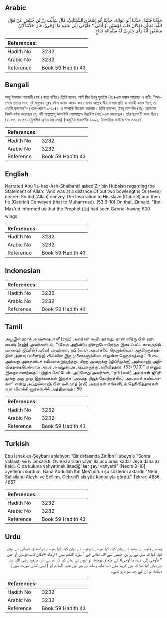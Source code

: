 ## Arabic


<div dir="rtl" lang="ar" style={{fontSize:'larger',backgroundColor:'#f8f9fa',padding:20}}>
حَدَّثَنَا قُتَيْبَةُ، حَدَّثَنَا أَبُو عَوَانَةَ، حَدَّثَنَا أَبُو إِسْحَاقَ الشَّيْبَانِيُّ، قَالَ سَأَلْتُ زِرَّ بْنَ حُبَيْشٍ عَنْ قَوْلِ اللَّهِ، تَعَالَى ‏(‏فَكَانَ قَابَ قَوْسَيْنِ أَوْ أَدْنَى * فَأَوْحَى إِلَى عَبْدِهِ مَا أَوْحَى‏)‏‏.‏ قَالَ حَدَّثَنَا ابْنُ مَسْعُودٍ أَنَّهُ رَأَى جِبْرِيلَ لَهُ سِتُّمِائَةِ جَنَاحٍ‏.‏
</div>
<div style={{backgroundColor:'#f8f9fa',padding:20, marginBottom: 10}}><table> <thead> <tr> <th>References:</th> <th></th> </tr> </thead> <tbody><tr><td>Hadith No</td><td>3232</td></tr><tr><td>Arabic No</td><td>3232</td></tr><tr><td>Reference</td><td>Book 59 Hadith 43</td></tr></tbody></table></div>

## Bengali


<div dir="ltr" lang="bn" style={{fontSize:'larger',backgroundColor:'#f8f9fa',padding:20}}>
আবূ ইসহাক শায়বানী (রহ.) হতে বর্ণিত। তিনি বলেন, আমি যির ইবনু হুবাইশ (রাঃ)-কে মহান আল্লাহর এ বাণীঃ ‘‘অবশেষে তাদের মধ্যে দুই ধনুকের দূরত্ব রইল অথবা আরও কম। তখন আল্লাহ স্বীয় বান্দার প্রতি যা ওয়াহী করার ছিল, তা ওয়াহী করলেন’’- (আন্-নাজম ৯-১০)। এ সম্পর্কে জিজ্ঞেস করলাম। তিনি বললেন, ইবনু মাস‘ঊদ (রাঃ) আমাদের নিকট বর্ণনা করেছেন যে, নবী সাল্লাল্লাহু আলাইহি ওয়াসাল্লাম জিব্রাঈল (আঃ)-কে দেখেছেন। তাঁর ছয়শ’টি ডানা ছিল। (৪৮৫৬, ৪৮৫৭) (মুসলিম ১/৭৬ হাঃ ১৭৪) (আধুনিক প্রকাশনীঃ ২৯৯২, ইসলামিক ফাউন্ডেশনঃ ৩০০২)
</div>
<div style={{backgroundColor:'#f8f9fa',padding:20, marginBottom: 10}}><table> <thead> <tr> <th>References:</th> <th></th> </tr> </thead> <tbody><tr><td>Hadith No</td><td>3232</td></tr><tr><td>Arabic No</td><td>3232</td></tr><tr><td>Reference</td><td>Book 59 Hadith 43</td></tr></tbody></table></div>

## English


<div dir="ltr" lang="en" style={{fontSize:'larger',backgroundColor:'#f8f9fa',padding:20}}>
Narrated Abu 'Is-haq-Ash-Shaibani:I asked Zir bin Hubaish regarding the Statement of Allah: "And was at a distance Of but two bowlengths Or (even) nearer; So did (Allah) convey The Inspiration to His slave (Gabriel) and then he (Gabriel) Conveyed (that to Muhammad). (53.9-10) On that, Zir said, "Ibn Mas'ud informed us that the Prophet (ﷺ) had seen Gabriel having 600 wings
</div>
<div style={{backgroundColor:'#f8f9fa',padding:20, marginBottom: 10}}><table> <thead> <tr> <th>References:</th> <th></th> </tr> </thead> <tbody><tr><td>Hadith No</td><td>3232</td></tr><tr><td>Arabic No</td><td>3232</td></tr><tr><td>Reference</td><td>Book 59 Hadith 43</td></tr></tbody></table></div>

## Indonesian


<div dir="ltr" lang="id" style={{fontSize:'larger',backgroundColor:'#f8f9fa',padding:20}}>

</div>
<div style={{backgroundColor:'#f8f9fa',padding:20, marginBottom: 10}}><table> <thead> <tr> <th>References:</th> <th></th> </tr> </thead> <tbody><tr><td>Hadith No</td><td>3232</td></tr><tr><td>Arabic No</td><td>3232</td></tr><tr><td>Reference</td><td>Book 59 Hadith 43</td></tr></tbody></table></div>

## Tamil


<div dir="ltr" lang="ta" style={{fontSize:'larger',backgroundColor:'#f8f9fa',padding:20}}>
அபூஇஸ்ஹாக் அஷ்ஷைபானீ (ரஹ்) அவர்கள் கூறியதாவது: நான் ஸிர்ரு பின் ஹுபைஷ் (ரஹ்) அவர்களிடம், ‘‘(வேத அறிவிப்பு நின்றுபோயிருந்த இடைப்பட்ட காலத்தில் வானவர் ஜிப்ரீல் (அலை) அவர்கள், நபி (ஸல்) அவர்களை நெருங்கிவர) அந்நெருக்கத்தின் அளவு (வளைந்த) வில்லின் இரு முனைகளுக்கிடையிலுள்ள நெருக்கத்தைப் போல், அல்லது அதைவிடச் சமீபமாக இருந்தது. பிறகு அவருக்கு (ஜிப்ரீலுக்கு) அல்லாஹ் அறிவித்ததையெல்லாம் அவர் அவனுடைய அடியாருக்கு அறிவித்தார். (53: 9,10)” என்னும் இறைவசனத்தைப் பற்றிக் கேட்டேன். அப்போது அவர்கள், ‘‘நபி (ஸல்) அவர்கள் ஜிப்ரீலுக்கு அறு நூறு இறக்கைகள் இருக்க (அவரது நிஜத் தோற்றத்தில்) அவரைக் கண்டார்கள்” என்று அப்துல்லாஹ் பின் மஸ்ஊத் (ரலி) அவர்கள் எங்களிடம் தெரிவித்தார்கள் என விளக்கி னார்கள்.44 அத்தியாயம் : 59
</div>
<div style={{backgroundColor:'#f8f9fa',padding:20, marginBottom: 10}}><table> <thead> <tr> <th>References:</th> <th></th> </tr> </thead> <tbody><tr><td>Hadith No</td><td>3232</td></tr><tr><td>Arabic No</td><td>3232</td></tr><tr><td>Reference</td><td>Book 59 Hadith 43</td></tr></tbody></table></div>

## Turkish


<div dir="ltr" lang="tr" style={{fontSize:'larger',backgroundColor:'#f8f9fa',padding:20}}>
Ebu İshak eş-Şeybanı anlatıyor: "Bir defasında Zir İbn Hubeyş'e "Sonra yaklaştı ve iyice sarktı. Öyle ki araları yayın iki ucu arası kadar veya daha az kaldı. O da kuluna vahyetmek istediği her şeyi vahyetti" [Necm 8-10] ayetlerini sordum. Bana Abdullah İbn Mes'ud'un şu sözlerini aktardı: "Nebi Sallallahu Aleyhi ve Sellem, Cebrail'i altı yüz kanadıyla gördü." Tekrar: 4856, 4857
</div>
<div style={{backgroundColor:'#f8f9fa',padding:20, marginBottom: 10}}><table> <thead> <tr> <th>References:</th> <th></th> </tr> </thead> <tbody><tr><td>Hadith No</td><td>3232</td></tr><tr><td>Arabic No</td><td>3232</td></tr><tr><td>Reference</td><td>Book 59 Hadith 43</td></tr></tbody></table></div>

## Urdu


<div dir="rtl" lang="ur" style={{fontSize:'larger',backgroundColor:'#f8f9fa',padding:20}}>
ہم سے قتیبہ بن سعید نے بیان کیا، کہا ہم سے ابوعوانہ نے بیان کیا، کہا ہم سے ابواسحاق شیبانی نے بیان کیا، کہا کہ میں نے زر بن حبیش سے اللہ تعالیٰ کے ( سورۃ النجم میں ) ارشاد «فكان قاب قوسين أو أدنى * فأوحى إلى عبده ما أوحى‏» کے متعلق پوچھا، تو انہوں نے بیان کیا کہ ہم سے ابن مسعود رضی اللہ عنہ نے بیان کیا تھا کہ نبی کریم صلی اللہ علیہ وسلم نے جبرائیل علیہ السلام کو ( اپنی اصلی صورت میں ) دیکھا، تو ان کے چھ سو بازو تھے۔
</div>
<div style={{backgroundColor:'#f8f9fa',padding:20, marginBottom: 10}}><table> <thead> <tr> <th>References:</th> <th></th> </tr> </thead> <tbody><tr><td>Hadith No</td><td>3232</td></tr><tr><td>Arabic No</td><td>3232</td></tr><tr><td>Reference</td><td>Book 59 Hadith 43</td></tr></tbody></table></div>